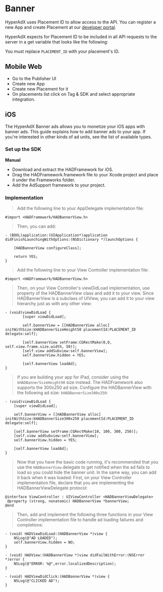 # Banner

HyperAdX uses Placement ID to allow access to the API. You can register a new App and create Placement at our [developer portal](http://hyperadx.com/publishers/sign_in).

HyperAdX expects for Placement ID to be included in all API requests to the server in a get variable that looks like the following:

<aside class="notice">
You must replace <code>PLACEMENT_ID</code> with your placement's ID.
</aside>

## Mobile Web

* Go to the Publisher UI
* Create new App
* Create new Placement for it
* On placements list click on Tag & SDK and select appropriate integration.

## iOS

The HyperAdX Banner ads allows you to monetize your iOS apps with banner ads. This guide explains how to add banner ads to your app. If you're interested in other kinds of ad units, see the list of available types.

### Set up the SDK

**Manual**

* Download and extract the HADFramework for iOS.
* Drag the HADFramework.framework file to your Xcode project and place it under the Frameworks folder.
* Add the AdSupport framework to your project.

### Implementation

> Add the following line to your AppDelegate implementation file:

```objective_c
#import <HADFramework/HADBannerView.h>
```

> Then, you can add:

```objective_c
- (BOOL)application:(UIApplication*)application didFinishLaunchingWithOptions:(NSDictionary *)launchOptions {

    [HADBannerView configureClass];

    return YES;
}
```

> Add the following line to your View Controller implementation file:

```objective_c
#import <HADFramework/HADBannerView.h>
```

> Then, on your View Controller's viewDidLoad implementation, use property of the HADBannerView class and add it to your view. Since HADBannerView is a subclass of UIView, you can add it to your view hierarchy just as with any other view:

```objective_c
- (void)viewDidLoad {
		[super viewDidLoad];

		self.bannerView = [[HADBannerView alloc] initWithSize:kHADBannerSizeHeight50 placementId:PLACEMENT_ID delegate:self];

		[self.bannerView setFrame:CGRectMake(0,0, self.view.frame.size.width, 50)];
		[self.view addSubview:self.bannerView];
		self.bannerView.hidden = YES;

		[self.bannerView loadAd];
}
```

> If you are building your app for iPad, consider using the `kHADBannerSizeHeight90` size instead. The HADFramework also supports the 300x250 ad size. Configure the HADBannerView with the following ad size: `kHADBannerSize300x250`:

```objective_c
- (void)viewDidLoad {
    [super viewDidLoad];

    self.bannerView = [[HADBannerView alloc] initWithSize:kHADBannerSize300x250 placementId:PLACEMENT_ID delegate:self];

    [self.bannerView setFrame:CGRectMake(10, 100, 300, 250)];
    [self.view addSubview:self.bannerView];
    self.bannerView.hidden = YES;

   	[self.bannerView loadAd];
}
```

> Now that you have the basic code running, it's recommended that you use the `HADBannerView` delegate to get notified when the ad fails to load so you could hide the banner unit. In the same way, you can add it back when it was loaded:
First, on your View Controller implementation file, declare that you are implementing the HADBannerViewDelegate protocol:

```objective_c
@interface ViewController : UIViewController <HADBannerViewDelegate>
 @property (strong, nonatomic) HADBannerView *bannerView;
@end
```

> Then, add and implement the following three functions in your View Controller implementation file to handle ad loading failures and completions:

```objective_c
- (void) HADViewDidLoad:(HADBannerView *)view {
    NSLog(@"AD LOADED");
    self.bannerView.hidden = NO;
}

- (void) HADView:(HADBannerView *)view didFailWithError:(NSError *)error {
    NSLog(@"ERROR: %@",error.localizedDescription);
}

- (void) HADViewDidClick:(HADBannerView *)view {
    NSLog(@"CLICKED AD");
}
```
